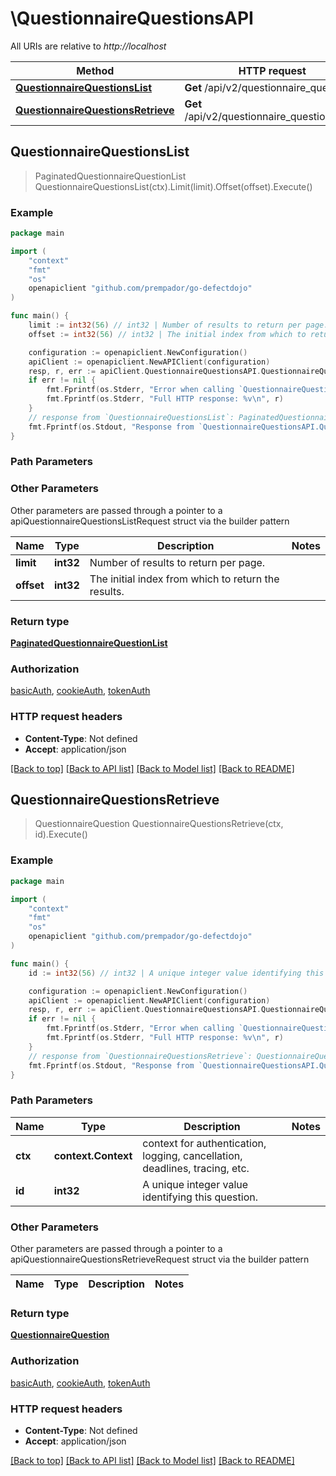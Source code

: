 # \QuestionnaireQuestionsAPI

All URIs are relative to *http://localhost*

Method | HTTP request | Description
------------- | ------------- | -------------
[**QuestionnaireQuestionsList**](QuestionnaireQuestionsAPI.md#QuestionnaireQuestionsList) | **Get** /api/v2/questionnaire_questions/ | 
[**QuestionnaireQuestionsRetrieve**](QuestionnaireQuestionsAPI.md#QuestionnaireQuestionsRetrieve) | **Get** /api/v2/questionnaire_questions/{id}/ | 



## QuestionnaireQuestionsList

> PaginatedQuestionnaireQuestionList QuestionnaireQuestionsList(ctx).Limit(limit).Offset(offset).Execute()



### Example

```go
package main

import (
	"context"
	"fmt"
	"os"
	openapiclient "github.com/prempador/go-defectdojo"
)

func main() {
	limit := int32(56) // int32 | Number of results to return per page. (optional)
	offset := int32(56) // int32 | The initial index from which to return the results. (optional)

	configuration := openapiclient.NewConfiguration()
	apiClient := openapiclient.NewAPIClient(configuration)
	resp, r, err := apiClient.QuestionnaireQuestionsAPI.QuestionnaireQuestionsList(context.Background()).Limit(limit).Offset(offset).Execute()
	if err != nil {
		fmt.Fprintf(os.Stderr, "Error when calling `QuestionnaireQuestionsAPI.QuestionnaireQuestionsList``: %v\n", err)
		fmt.Fprintf(os.Stderr, "Full HTTP response: %v\n", r)
	}
	// response from `QuestionnaireQuestionsList`: PaginatedQuestionnaireQuestionList
	fmt.Fprintf(os.Stdout, "Response from `QuestionnaireQuestionsAPI.QuestionnaireQuestionsList`: %v\n", resp)
}
```

### Path Parameters



### Other Parameters

Other parameters are passed through a pointer to a apiQuestionnaireQuestionsListRequest struct via the builder pattern


Name | Type | Description  | Notes
------------- | ------------- | ------------- | -------------
 **limit** | **int32** | Number of results to return per page. | 
 **offset** | **int32** | The initial index from which to return the results. | 

### Return type

[**PaginatedQuestionnaireQuestionList**](PaginatedQuestionnaireQuestionList.md)

### Authorization

[basicAuth](../README.md#basicAuth), [cookieAuth](../README.md#cookieAuth), [tokenAuth](../README.md#tokenAuth)

### HTTP request headers

- **Content-Type**: Not defined
- **Accept**: application/json

[[Back to top]](#) [[Back to API list]](../README.md#documentation-for-api-endpoints)
[[Back to Model list]](../README.md#documentation-for-models)
[[Back to README]](../README.md)


## QuestionnaireQuestionsRetrieve

> QuestionnaireQuestion QuestionnaireQuestionsRetrieve(ctx, id).Execute()



### Example

```go
package main

import (
	"context"
	"fmt"
	"os"
	openapiclient "github.com/prempador/go-defectdojo"
)

func main() {
	id := int32(56) // int32 | A unique integer value identifying this question.

	configuration := openapiclient.NewConfiguration()
	apiClient := openapiclient.NewAPIClient(configuration)
	resp, r, err := apiClient.QuestionnaireQuestionsAPI.QuestionnaireQuestionsRetrieve(context.Background(), id).Execute()
	if err != nil {
		fmt.Fprintf(os.Stderr, "Error when calling `QuestionnaireQuestionsAPI.QuestionnaireQuestionsRetrieve``: %v\n", err)
		fmt.Fprintf(os.Stderr, "Full HTTP response: %v\n", r)
	}
	// response from `QuestionnaireQuestionsRetrieve`: QuestionnaireQuestion
	fmt.Fprintf(os.Stdout, "Response from `QuestionnaireQuestionsAPI.QuestionnaireQuestionsRetrieve`: %v\n", resp)
}
```

### Path Parameters


Name | Type | Description  | Notes
------------- | ------------- | ------------- | -------------
**ctx** | **context.Context** | context for authentication, logging, cancellation, deadlines, tracing, etc.
**id** | **int32** | A unique integer value identifying this question. | 

### Other Parameters

Other parameters are passed through a pointer to a apiQuestionnaireQuestionsRetrieveRequest struct via the builder pattern


Name | Type | Description  | Notes
------------- | ------------- | ------------- | -------------


### Return type

[**QuestionnaireQuestion**](QuestionnaireQuestion.md)

### Authorization

[basicAuth](../README.md#basicAuth), [cookieAuth](../README.md#cookieAuth), [tokenAuth](../README.md#tokenAuth)

### HTTP request headers

- **Content-Type**: Not defined
- **Accept**: application/json

[[Back to top]](#) [[Back to API list]](../README.md#documentation-for-api-endpoints)
[[Back to Model list]](../README.md#documentation-for-models)
[[Back to README]](../README.md)

